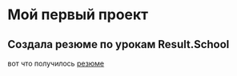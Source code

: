 # Мой первый проект
## Создала резюме по урокам Result.School
вот что получилось [резюме](https://olesyaguyman.github.io/resume/)
